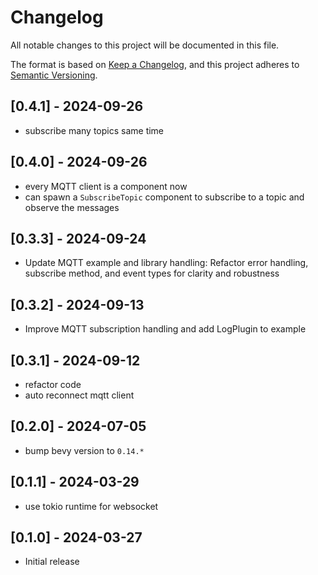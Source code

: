 # Changelog

All notable changes to this project will be documented in this file.

The format is based on [Keep a Changelog](https://keepachangelog.com/en/1.0.0/),
and this project adheres to [Semantic Versioning](https://semver.org/spec/v2.0.0.html).

## [0.4.1] - 2024-09-26

- subscribe many topics same time

## [0.4.0] - 2024-09-26

- every MQTT client is a component now
- can spawn a `SubscribeTopic` component to subscribe to a topic and observe the messages

## [0.3.3] - 2024-09-24

- Update MQTT example and library handling: Refactor error handling, subscribe method, and event types for clarity and
  robustness

## [0.3.2] - 2024-09-13

- Improve MQTT subscription handling and add LogPlugin to example

## [0.3.1] - 2024-09-12

- refactor code
- auto reconnect mqtt client

## [0.2.0] - 2024-07-05

- bump bevy version to `0.14.*`

## [0.1.1] - 2024-03-29

- use tokio runtime for websocket

## [0.1.0] - 2024-03-27

- Initial release